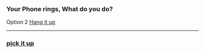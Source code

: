 <h3> Your Phone rings, What do you do? <br> </h3>

<!-- <p> Option 1 <a href="../restoffolder/pickup.md"> Pick it up </a> <p> -->
<p> Option 2 <a href="hangup.md"> Hang it up </a> <p>

<!-- [pickup.md]( -->
---
### [pick it up](../choose-your-own-adventure/restoffolder/pickup.md)